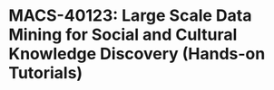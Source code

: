 # MACS-40123: Large Scale Data Mining for Social and Cultural Knowledge Discovery (Hands-on Tutorials)
